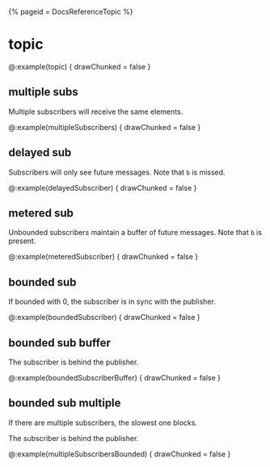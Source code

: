 {%
  pageid = DocsReferenceTopic
%}

# topic

@:example(topic) {
  drawChunked = false
}
## multiple subs

Multiple subscribers will receive the same elements.

@:example(multipleSubscribers) {
  drawChunked = false
}

## delayed sub

Subscribers will only see future messages.
Note that `b` is missed.

@:example(delayedSubscriber) {
  drawChunked = false
}
## metered sub
Unbounded subscribers maintain a buffer of future messages. Note that `b` is present.

@:example(meteredSubscriber) {
  drawChunked = false
}

## bounded sub

If bounded with 0, the subscriber is in sync with the publisher.

@:example(boundedSubscriber) {
  drawChunked = false
}

## bounded sub buffer

The subscriber is behind the publisher.

@:example(boundedSubscriberBuffer) {
  drawChunked = false
}

## bounded sub multiple

If there are multiple subscribers, the slowest one blocks.

The subscriber is behind the publisher.

@:example(multipleSubscribersBounded) {
  drawChunked = false
}

